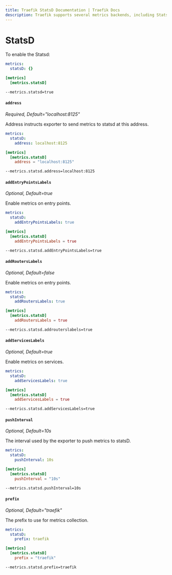 ```yaml
---
title: Traefik StatsD Documentation | Traefik Docs
description: Traefik supports several metrics backends, including StatsD. Learn how to implement it for observability in Traefik Proxy. Read the technical documentation.
---
```


# StatsD

To enable the Statsd:

```yaml tab="File (YAML)"
metrics:
  statsD: {}
```

```toml tab="File (TOML)"
[metrics]
  [metrics.statsD]
```

```bash tab="CLI"
--metrics.statsd=true
```

#### `address`

_Required, Default="localhost:8125"_

Address instructs exporter to send metrics to statsd at this address.

```yaml tab="File (YAML)"
metrics:
  statsD:
    address: localhost:8125
```

```toml tab="File (TOML)"
[metrics]
  [metrics.statsD]
    address = "localhost:8125"
```

```bash tab="CLI"
--metrics.statsd.address=localhost:8125
```

#### `addEntryPointsLabels`

_Optional, Default=true_

Enable metrics on entry points.

```yaml tab="File (YAML)"
metrics:
  statsD:
    addEntryPointsLabels: true
```

```toml tab="File (TOML)"
[metrics]
  [metrics.statsD]
    addEntryPointsLabels = true
```

```bash tab="CLI"
--metrics.statsd.addEntryPointsLabels=true
```

#### `addRoutersLabels`

_Optional, Default=false_

Enable metrics on entry points.

```yaml tab="File (YAML)"
metrics:
  statsD:
    addRoutersLabels: true
```

```toml tab="File (TOML)"
[metrics]
  [metrics.statsD]
    addRoutersLabels = true
```

```bash tab="CLI"
--metrics.statsd.addrouterslabels=true
```

#### `addServicesLabels`

_Optional, Default=true_

Enable metrics on services.

```yaml tab="File (YAML)"
metrics:
  statsD:
    addServicesLabels: true
```

```toml tab="File (TOML)"
[metrics]
  [metrics.statsD]
    addServicesLabels = true
```

```bash tab="CLI"
--metrics.statsd.addServicesLabels=true
```

#### `pushInterval`

_Optional, Default=10s_

The interval used by the exporter to push metrics to statsD.

```yaml tab="File (YAML)"
metrics:
  statsD:
    pushInterval: 10s
```

```toml tab="File (TOML)"
[metrics]
  [metrics.statsD]
    pushInterval = "10s"
```

```bash tab="CLI"
--metrics.statsd.pushInterval=10s
```

#### `prefix`

_Optional, Default="traefik"_

The prefix to use for metrics collection.

```yaml tab="File (YAML)"
metrics:
  statsD:
    prefix: traefik
```

```toml tab="File (TOML)"
[metrics]
  [metrics.statsD]
    prefix = "traefik"
```

```bash tab="CLI"
--metrics.statsd.prefix=traefik
```
